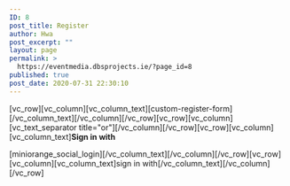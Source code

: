 ```yaml
---
ID: 8
post_title: Register
author: Hwa
post_excerpt: ""
layout: page
permalink: >
  https://eventmedia.dbsprojects.ie/?page_id=8
published: true
post_date: 2020-07-31 22:30:10
---
```

[vc_row][vc_column][vc_column_text][custom-register-form][/vc_column_text][/vc_column][/vc_row][vc_row][vc_column][vc_text_separator title="or"][/vc_column][/vc_row][vc_row][vc_column][vc_column_text]<strong>Sign in with</strong>

[miniorange_social_login][/vc_column_text][/vc_column][/vc_row][vc_row][vc_column][vc_column_text]sign in with[/vc_column_text][/vc_column][/vc_row]